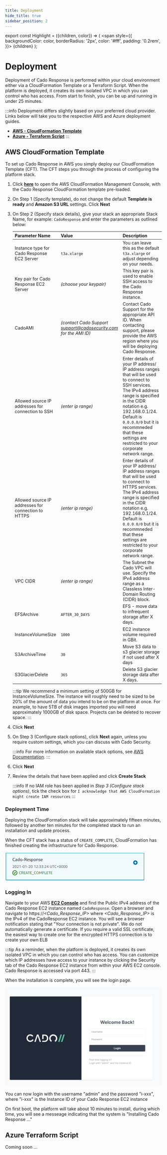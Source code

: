 ```yaml
---
title: Deployment
hide_title: true
sidebar_position: 2
---
```


export const Highlight = ({children, color}) => (
  <span
    style={{
      backgroundColor: color,
      borderRadius: '2px',
      color: '#fff',
      padding: '0.2rem',
    }}>
    {children}
  </span>
);

# Deployment

Deployment of Cado Response is performed within *your* cloud environment either via a CloudFormation Template or a Terraform Script. When the platform is deployed, it creates its own isolated VPC in which you can control who has access.  From start to finish, you can be up and running in under 25 minutes.

:::info
Deployment differs slightly based on your preferred cloud provider. Links below will take you to the respective AWS and Azure deployment guides.
- **[AWS - CloudFormation Template](#aws-cloudformation-template)** 
- **[Azure - Terraform Script](#azure-terraform-script)** 
:::

## AWS CloudFormation Template

To set up Cado Response in AWS you simply deploy our CloudFormation Template (CFT).  The CFT steps you through the process of configuring the platform stack.

1. Click **[here](https://console.aws.amazon.com/cloudformation/home?#/stacks/create/template?templateURL=https://cado-public.s3.amazonaws.com/DeployCloudFormation.json)** to open the AWS CloudFormation Management Console, with the Cado Response CloudFormation template pre-loaded.

2. On Step 1 (Specify template), do not change the default **Template is ready** and **Amazon S3 URL** settings.   Click **<Highlight color="#F78631">Next</Highlight>**

3. On Step 2 (Specify stack details), give your stack an appropriate Stack Name, for example: `CadoResponse` and enter the parameters as outlined below:

    | Parameter Name | Value | Description |
    | -------------- | ----- | ----------- |
    | Instance type for Cado Response EC2 Server | `t3a.xlarge` | You can leave this as the default `t3a.xlarge` or adjust depending on your needs. |
    | Key pair for Cado Response EC2 Server | *(choose your keypair)* | This key pair is used to enable SSH access to the Cado Response instance. |
    | CadoAMI | *(contact Cado Support support@cadosecurity.com for the AMI ID)* | Contact Cado Support for the appropriate API ID.  When contacting support, please provide the AWS region where you will be deploying Cado Response. |
    | Allowed source IP addresses for connection to SSH | *(enter ip range)* | Enter details of your IP address/ IP address ranges that will be used to connect to SSH services. The IPv4 address range is specified in the CIDR notation e.g. 192.168.0.1/24. Default is `0.0.0.0/0` but it is recommneded that these settings are restricted to your corporate network range. |
    | Allowed source IP addresses for connection to HTTPS | *(enter ip range)* |Enter details of your IP address/ IP address ranges that will be used to connect to HTTPS services. The IPv4 address range is specified in the CIDR notation e.g. 192.168.0.1/24. Default is `0.0.0.0/0` but it is recommneded that these settings are restricted to your corporate network range. |
    | VPC CIDR | *(enter ip range)* | The Subnet the Cado VPC will use. Specify the IPv4 address range as a Classless Inter-Domain Routing (CIDR) block. |
    | EFSArchive | `AFTER_30_DAYS` | EFS - move data to infrequent storage after X days. |
    | InstanceVolumeSize | `1000`| EC2 instance volume required in GBit. |
    | S3ArchiveTime | `30` | Move S3 data to s3 glacier storage if not used after X days |
    | S3GlacierDelete | `365` | Delete S3 glacier storage data after X days. |
    
    :::tip
     We recommend a minimum setting of 500GB for InstanceVolumeSize. The instance will roughly need to be sized to be 20% of the amount of data you intend to be on the platform at once. For example, to have 5TB of disk images imported you will need approximately 1000GB of disk space. Projects can be deleted to recover space.
    :::

4. Click **<Highlight color="#F78631">Next</Highlight>**

5. On Step 3 (Configure stack options), click **<Highlight color="#F78631">Next</Highlight>** again, unless you require custom settings, which you can discuss with Cado Security.

    :::info
    For more information on available stack options, see [AWS Documentation](https://docs.aws.amazon.com/AWSCloudFormation/latest/UserGuide/cfn-console-add-tags.html).
    :::

6. Click **<Highlight color="#F78631">Next</Highlight>**

7. Review the details that have been applied and click **<Highlight color="#F78631">Create Stack</Highlight>**

    :::info
    If no IAM role has been applied in *Step 3 (Configure stack options)*, tick the check box for `I acknowledge that AWS CloudFormation might create IAM resources`
    :::

### Deployment Time

Deploying the CloudFormation stack will take approximately fifteen minutes, followed by another ten minutes for the completed stack to run an installation and update process.

When the CFT stack has a status of `CREATE_COMPLETE`, CloudFormation has finished creating the infrastructure for Cado Response.

![Creation Complete](/img/create-complete.png)

### Logging In

Navigate to your AWS **[EC2 Console]( https://console.aws.amazon.com/ec2)** and find the Public IPv4 address of the Cado Response EC2 instance named `CadoResponse`.  Open a browser and navigate to https://*<Cado_Response_IP>* where *<Cado_Response_IP>* is the IPv4 of the CadoResponse EC2 instance.  You will see a browser notification stating that "Your connection is not private". We do not automatically generate a certificate. If you require a valid SSL certificate, the easiest way to create one for the encrypted HTTPS connection is to create your own ELB

:::tip
As a reminder, when the platform is deployed, it creates its own isolated VPC in which you can control who has access.  You can customize which IP addresses have access to your instance by clicking the Security tab of the Cado Response EC2 instance from within your AWS EC2 console. Cado Response is accessed via port 443.
:::

When the installation is complete, you will see the login page.

![Login Page](/img/login.png)

You can now login with the username "admin" and the password "i-xxx", where "i-xxx" is the Instance ID of your Cado Response EC2 instance

On first boot, the platform will take about 10 minutes to install, during which time, you will see a messeage indicating that the system is "Installing Cado Response ..."

## Azure Terraform Script

Coming soon ...